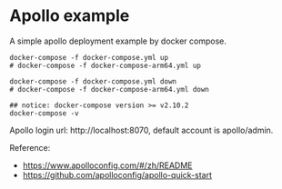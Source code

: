 # Apollo example

A simple apollo deployment example by docker compose.

```shell
docker-compose -f docker-compose.yml up
# docker-compose -f docker-compose-arm64.yml up

docker-compose -f docker-compose.yml down
# docker-compose -f docker-compose-arm64.yml down

## notice: docker-compose version >= v2.10.2
docker-compose -v
```
Apollo login url: http://localhost:8070, default account is apollo/admin.

Reference:

* https://www.apolloconfig.com/#/zh/README
* https://github.com/apolloconfig/apollo-quick-start
